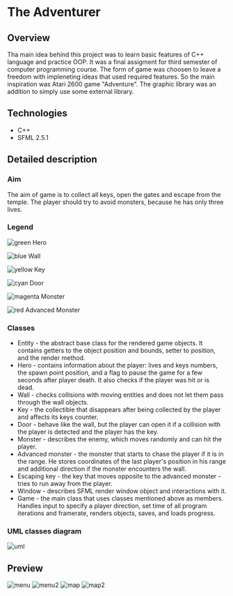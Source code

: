 # The Adventurer

## Overview
Tha main idea behind this project was to learn basic features of C++ language and practice OOP. It was a final assigment for third semester of computer programming course. The form of game was choosen to leave a freedom with impleneting ideas that used required features. So the main inspiration was Atari 2600 game "Adventure". The graphic library was an addition to simply use some external library.

## Technologies

* C++
* SFML 2.5.1

## Detailed description

### Aim

The aim of game is to collect all keys, open the gates and escape from the temple. The player should try to avoid monsters, because he has only three lives.

### Legend

![green](https://user-images.githubusercontent.com/72464031/170149408-0ce0d837-78ed-4601-ac5f-4a6551c07a07.png) Hero

![blue](https://user-images.githubusercontent.com/72464031/170149578-e0d5db11-0c0c-40f2-8de6-50eea741a270.png) Wall

![yellow](https://user-images.githubusercontent.com/72464031/170149600-b3a8f49f-62ae-42f0-bee7-87f20a1d4bf7.png) Key

![cyan](https://user-images.githubusercontent.com/72464031/170149584-ba66b0b2-757a-4c56-a463-a1287d9357f7.png) Door

![magenta](https://user-images.githubusercontent.com/72464031/170149592-cabc813e-456c-44ab-b8c2-fb46f881001e.png) Monster

![red](https://user-images.githubusercontent.com/72464031/170149597-39678409-cc04-4839-80dc-7574748d49f3.png) Advanced Monster


### Classes
* Entity - the abstract base class for the rendered game objects. It contains getters to the object position and bounds, setter to position, and the render method.
* Hero - contains information about the player: lives and keys numbers, the spawn point position, and a flag to pause the game for a few seconds after player death. It also checks if the player was hit or is dead.
* Wall - checks collisions with moving entities and does not let them pass through the wall objects.
* Key - the collectible that disappears after being collected by the player and affects its keys counter.
* Door - behave like the wall, but the player can open it if a collision with the player is detected and the player has the key.
* Monster - describes the enemy, which moves randomly and can hit the player.
* Advanced monster - the monster that starts to chase the player if it is in the range. He stores coordinates of the last player's position in his range and additional direction if the monster encounters the wall.
* Escaping key - the key that moves opposite to the advanced monster - tries to run away from the player.
* Window - describes SFML render window object and interactions with it.
* Game - the main class that uses classes mentioned above as members. Handles input to specify a player direction, set time of all program iterations and framerate, renders objects, saves, and loads progress.

### UML classes diagram

![uml](https://user-images.githubusercontent.com/72464031/170147462-1ef080ae-e015-486c-8b53-791d147757fd.png)

## Preview

![menu](https://user-images.githubusercontent.com/72464031/170148177-6bd3323c-375d-4680-8e04-22e849456f83.png)
![menu2](https://user-images.githubusercontent.com/72464031/170148187-da305af7-6515-4d7c-a2bb-7e93683622b9.png)
![map](https://user-images.githubusercontent.com/72464031/170148196-ab456487-9a3a-461f-9bc9-2d0623b17c38.png)
![map2](https://user-images.githubusercontent.com/72464031/170148201-7584fe11-7ced-4817-ba03-904a84eb7359.png)

